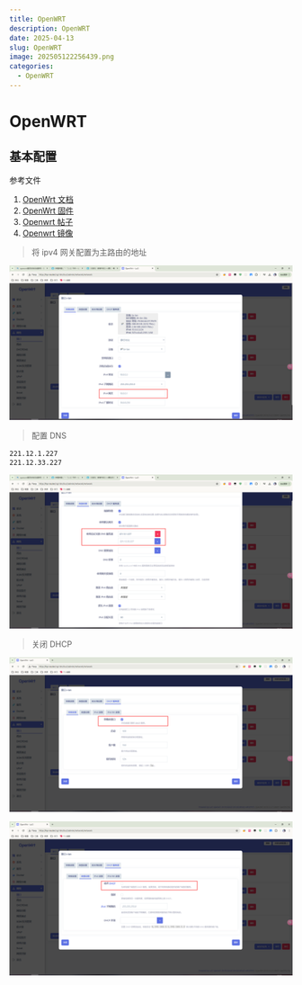 ```yaml
---
title: OpenWRT
description: OpenWRT
date: 2025-04-13
slug: OpenWRT
image: 202505122256439.png
categories:
  - OpenWRT
---
```


# OpenWRT

## 基本配置

参考文件

1. [OpenWrt 文档](https://openwrt.org/zh/start)
2. [OpenWrt 固件](https://x86.cooluc.com/releases)
3. [Openwrt 帖子](https://www.right.com.cn/forum/forum.php?mod=viewthread&tid=981406&extra=page=1&filter=typeid&typeid=21)
4. [Openwrt 镜像](https://openwrt.ai/?target=x86%2F64&id=generic)

> 将 ipv4 网关配置为主路由的地址

![202505122252369.png](https://raw.githubusercontent.com/IsUnderAchiever/markdown-img/master/PicGo04/202505122252369.png)

> 配置 DNS

```
221.12.1.227
221.12.33.227
```

![202505122252923.png](https://raw.githubusercontent.com/IsUnderAchiever/markdown-img/master/PicGo04/202505122252923.png)

> 关闭 DHCP

![202505122252085.png](https://raw.githubusercontent.com/IsUnderAchiever/markdown-img/master/PicGo04/202505122252085.png)

![202505122253918.png](https://raw.githubusercontent.com/IsUnderAchiever/markdown-img/master/PicGo04/202505122253918.png)
